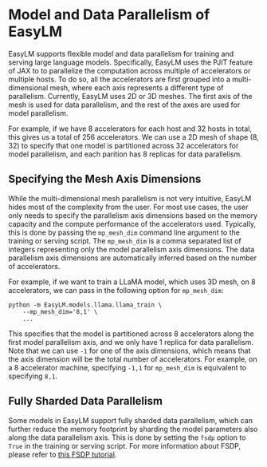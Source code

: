# Model and Data Parallelism of EasyLM
EasyLM supports flexible model and data parallelism for training and serving
large language models. Specifically, EasyLM uses the PJIT feature of JAX to
to parallelize the computation across multiple of accelerators or multiple hosts.
To do so, all the accelerators are first grouped into a multi-dimensional mesh,
where each axis represents a different type of parallelism. Currently, EasyLM
uses 2D or 3D meshes. The first axis of the mesh is used for data parallelism,
and the rest of the axes are used for model parallelism.

For example, if we have 8 accelerators for each host and 32 hosts in total,
this gives us a total of 256 accelerators. We can use a 2D mesh of shape
(8, 32) to specify that one model is partitioned across 32 accelerators for
model parallelism, and each parition has 8 replicas for data parallelism.

## Specifying the Mesh Axis Dimensions
While the multi-dimensional mesh parallelism is not very intuitive, EasyLM hides
most of the complexity from the user. For most use cases, the user only needs
to specify the parallelism axis dimensions based on the memory capacity and the
compute performance of the accelerators used. Typically, this is done by passing
the `mp_mesh_dim` command line argument to the training or serving script. The
`mp_mesh_dim` is a comma separated list of integers representing only the model
parallelism axis dimensions. The data parallelism axis dimensions are automatically
inferred based on the number of accelerators.

For example, if we want to train a LLaMA model, which uses 3D mesh, on 8 accelerators,
we can pass in the following option for `mp_mesh_dim`:
``` shell
python -m EasyLM.models.llama.llama_train \
    --mp_mesh_dim='8,1' \
    ...
```

This specifies that the model is partitioned across 8 accelerators along the first
model parallelism axis, and we only have 1 replica for data parallelism. Note that
we can use `-1` for one of the axis dimensions, which means that the axis dimension
will be the total number of accelerators. For example, on a 8 accelerator machine,
specifying `-1,1` for `mp_mesh_dim` is equivalent to specifying `8,1`.


## Fully Sharded Data Parallelism
Some models in EasyLM support fully sharded data parallelism, which can further
reduce the memory footprint by sharding the model parameters also along the
data parallelism axis. This is done by setting the `fsdp` option to `True` in
the training or serving script. For more information about FSDP, please refer
to [this FSDP tutorial](https://engineering.fb.com/2021/07/15/open-source/fsdp/).